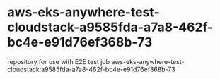 # aws-eks-anywhere-test-cloudstack-a9585fda-a7a8-462f-bc4e-e91d76ef368b-73
repository for use with E2E test job aws-eks-anywhere-test-cloudstack:a9585fda-a7a8-462f-bc4e-e91d76ef368b-73

